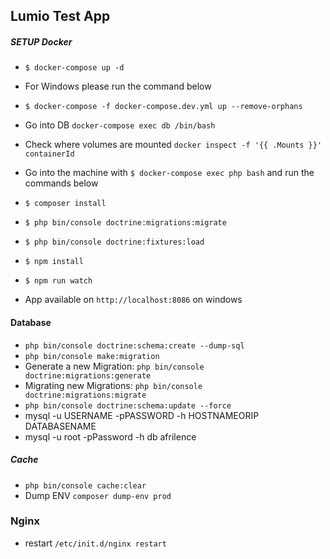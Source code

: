 ## Lumio Test App
##### SETUP Docker
* `$ docker-compose up -d`
* For Windows please run the command below
* `$ docker-compose -f docker-compose.dev.yml up --remove-orphans`
* Go into DB `docker-compose exec db /bin/bash`
* Check where volumes are mounted `docker inspect -f '{{ .Mounts }}' containerId`

* Go into the machine with `$ docker-compose exec php bash` and run the commands below
* `$ composer install`
* `$ php bin/console doctrine:migrations:migrate`
* `$ php bin/console doctrine:fixtures:load`
* `$ npm install`
* `$ npm run watch`
* App available on `http://localhost:8086` on windows

#### Database
* `php bin/console doctrine:schema:create --dump-sql`
* `php bin/console make:migration`
* Generate a new Migration: `php bin/console doctrine:migrations:generate`
* Migrating new Migrations: `php bin/console doctrine:migrations:migrate`
* `php bin/console doctrine:schema:update --force`
* mysql -u USERNAME -pPASSWORD -h HOSTNAMEORIP DATABASENAME
* mysql -u root -pPassword -h db afrilence


##### Cache
* `php bin/console cache:clear`
* Dump ENV  `composer dump-env prod`


### Nginx
* restart `/etc/init.d/nginx restart`
